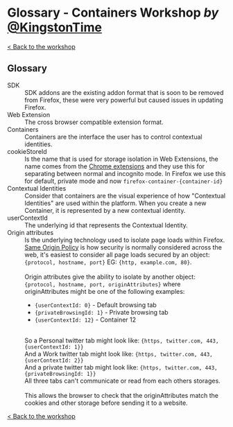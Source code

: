# Glossary - Containers Workshop *by* [@KingstonTime](https://twitter.com/KingstonTime)

[< Back to the workshop](README.md)

## Glossary

<dl>
  <dt id="sdk">SDK</dt>
  <dd>
    SDK addons are the existing addon format that is soon to be removed from Firefox, these were very powerful but caused issues in updating Firefox.
  </dd>

  <dt id="web-extension">Web Extension</dt>
  <dd>The cross browser compatible extension format.</dd>

  <dt id="containers">Containers</dt>
  <dd>Containers are the interface the user has to control contextual identities.</dd>

  <dt id="cookie-store-id">cookieStoreId</dt>

  <dd>Is the name that is used for storage isolation in Web Extensions, the name comes from the <a href="https://developer.chrome.com/extensions/cookies#method-getAllCookieStores">Chrome extensions</a> and they use this for separating between normal and incognito mode.
In Firefox we use this for default, private mode and now <code>firefox-container-{container-id}</code></dd>

  <dt id="contextual-identities">Contextual Identities</dt>

  <dd>Consider that containers are the visual experience of how "Contextual Identities" are used within the platform. When you create a new Container, it is represented by a new contextual identity.</dd>

  <dt id="user-context-id">userContextId</dt>
  <dd>The underlying id that represents the Contextual Identity.</dd>

  <dt id="origin-attributes">Origin attributes</dt>
  <dd>
    Is the underlying technology used to isolate page loads within Firefox. <a href="https://en.wikipedia.org/wiki/Same-origin_policy">Same Origin Policy</a> is how security is normally considered across the web,
    it's easiest to consider all page loads secured by an object: <code>{protocol, hostname, port}</code> EG: <code>{http, example.com, 80}</code>.
    <br />
    <br />
    Origin attributes give the ability to isolate by another object:
    <br />
    <code>{protocol, hostname, port, originAttributes}</code> where originAttributes might be one of the following examples:
    <ul>
      <li><code>{userContextId: 0}</code> - Default browsing tab</li>
      <li><code>{privateBrowsingId: 1}</code> - Private browsing tab</li>
      <li><code>{userContextId: 12}</code> - Container 12</li>
    </ul>
    <br />
    So a Personal twitter tab might look like: <code>{https, twitter.com, 443, {userContextId: 1}}</code>
    <br />
    And a Work twitter tab might look like: <code>{https, twitter.com, 443, {userContextId: 2}}</code>
    <br />
    And a private twitter tab might look like: <code>{https, twitter.com, 443, {privateBrowsingId: 1}}</code>
    <br />
    All three tabs can't communicate or read from each others storages.
    <br />
    <br />
    This allows the browser to check that the originAttributes match the cookies and other storage before sending it to a website.
  </dd>
</dl>

[< Back to the workshop](README.md)
